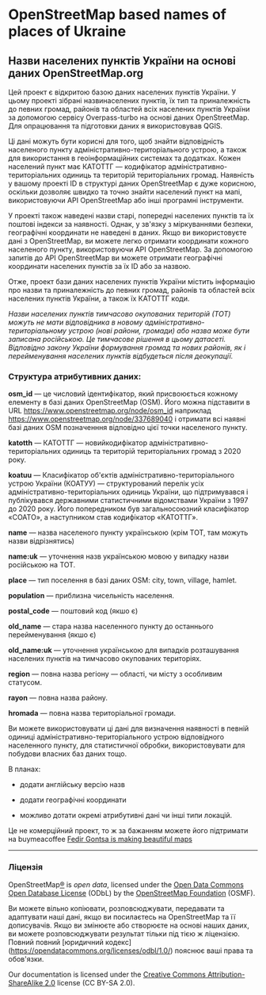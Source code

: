 # OpenStreetMap based names of places of Ukraine

## Назви населених пунктів України на основі даних OpenStreetMap.org

Цей проект є відкритою базою даних населених пунктів України. У цьому проекті зібрані назвинаселених пунктів, їх тип та приналежність до певних громад, районів та областей всіх населених пунктів України за допомогою сервісу Overpass-turbo на основі даних OpenStreetMap. Для опрацювання та підготовки даних я використовував QGIS.

Ці дані можуть бути корисні для того, щоб знайти відповідність населеного пункту адміністративно-територіального устрою, а також для використання в геоінформаційних системах та додатках. Кожен населений пункт має КАТОТТГ — кодифікатор адміністративно-територіальних одиниць та територій територіальних громад. Наявність у вашому проекті ID в структурі даних OpenStreetMap є дуже корисною, оскільки дозволяє швидко та точно знайти населений пункт на мапі, використовуючи API OpenStreetMap або інші програмні інструменти.

У проекті також наведені назви старі, попередні населених пунктів та їх поштові індекси за наявності. Однак, у зв'язку з міркуваннями безпеки, географічні координати не наведені в даних. Якщо ви використовуєте дані з OpenStreetMap, ви можете легко отримати координати кожного населеного пункту, використовуючи API OpenStreetMap. За допомогою запитів до API OpenStreetMap ви можете отримати географічні координати населених пунктів за їх ID або за назвою.

Отже, проект бази даних населених пунктів України містить інформацію про назви та приналежність до певних громад, районів та областей всіх населених пунктів України, а також їх КАТОТТГ коди.



*Назви населених пунктів тимчасово окупованих територій (ТОТ) можуть не мати 
відповідника в новому адміністративно-територіальному устрою (нові райони, громади) або назва може бути записана російською. Це тимчасове рішення в цьому датасеті. Відповідно закону України формування громад та нових районів, як і перейменування населених пунктів відбудеться після деокупації.*

### Структура атрибутивних даних:

**osm_id** — це числовий ідентифікатор, який присвоюється кожному елементу в базі даних OpenStreetMap (OSM). Його можна підставити в URL https://www.openstreetmap.org/node/osm_id наприклад https://www.openstreetmap.org/node/337689040 і отримати всі наявні базі даних OSM позначенння відповідно цієї точки населеного пункту.

**katotth** — КАТОТТГ — новийкодифікатор адміністративно-територіальних одиниць та територій територіальних громад з 2020 року.

**koatuu** — Класифікатор об'єктів адміністративно-територіального устрою України (КОАТУУ) — структурований перелік усіх адміністративно-територіальних одиниць України, що підтримувався і публікувався державними статистичними відомствами України з 1997 до 2020 року. Його попередником був загальносоюзний класифікатор «СОАТО», а наступником став кодифікатор «КАТОТТГ». 

**name** — назва населеного пункту українською (крім ТОТ, там можуть назви відрізнятись)

**name:uk** — уточнення назв українською мовою у випадку назви російською на ТОТ.

**place** — тип поселення в базі даних OSM: city, town, village, hamlet.

**population** — приблизна чисельність населення.

**postal_code** — поштовий код (якшо є)

**old_name** — стара назва населенного пункту до останнього перейменування (якшо є)

**old_name:uk** — уточнення українською для випадків розташування населених пунктів на тимчасово окупованих територіях.

**region** — повна назва регіону — області, чи місту з особливим статусом.

**rayon** — повна назва району.

**hromada** — повна назва територіальної громади.

Ви можете використовувати ці дані для визначення наявності в певній одиниці адміністративно-територіального устрою відповідного населенного пункту, для статистичної обробки, використовувати для побудови власних баз даних тощо.

В планах:

- додати англійську версію назв

- додати географічні координати

- можливо дотати окремі атрибутивні дані чи інші типи локацій.

Це не комерційний проект, то ж за бажанням можете його підтримати на buymeacoffee [Fedir Gontsa is making beautiful maps](https://www.buymeacoffee.com/gontsa)

____

### Ліцензія

OpenStreetMap[®](https://www.openstreetmap.org/copyright#trademarks) is *open data*, licensed under the [Open Data Commons Open Database License](https://opendatacommons.org/licenses/odbl/) (ODbL) by the [OpenStreetMap Foundation](https://osmfoundation.org/) (OSMF).

Ви можете вільно копіювати, розповсюджувати, передавати та адаптувати наші дані,
якщо ви посилаєтесь на OpenStreetMap та її дописувачів. Якщо ви змінюєте або створюєте на основі наших даних, ви можете розповсюджувати результат тільки під тією ж ліцензією. Повний повний [юридичний кодекс] (https://opendatacommons.org/licenses/odbl/1.0/) пояснює ваші права та обов'язки.

Our documentation is licensed under the [Creative Commons Attribution-ShareAlike 2.0](https://creativecommons.org/licenses/by-sa/2.0/) license (CC BY-SA 2.0).
